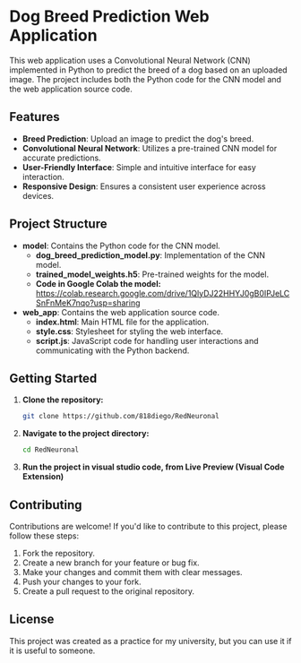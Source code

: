 # Dog Breed Prediction Web Application

This web application uses a Convolutional Neural Network (CNN) implemented in Python to predict the breed of a dog based on an uploaded image. The project includes both the Python code for the CNN model and the web application source code.

## Features

- **Breed Prediction**: Upload an image to predict the dog's breed.
- **Convolutional Neural Network**: Utilizes a pre-trained CNN model for accurate predictions.
- **User-Friendly Interface**: Simple and intuitive interface for easy interaction.
- **Responsive Design**: Ensures a consistent user experience across devices.

## Project Structure

- **model**: Contains the Python code for the CNN model.
  - **dog_breed_prediction_model.py**: Implementation of the CNN model.
  - **trained_model_weights.h5**: Pre-trained weights for the model.
  - **Code in Google Colab the model:** https://colab.research.google.com/drive/1QlyDJ22HHYJ0gB0IPJeLCSnFnMeK7nqo?usp=sharing
- **web_app**: Contains the web application source code.
  - **index.html**: Main HTML file for the application.
  - **style.css**: Stylesheet for styling the web interface.
  - **script.js**: JavaScript code for handling user interactions and communicating with the Python backend.

## Getting Started

1. **Clone the repository:**

   ```bash
   git clone https://github.com/818diego/RedNeuronal
   ```
   
2. **Navigate to the project directory:**
   ```bash
   cd RedNeuronal
   ```
3. **Run the project in visual studio code, from Live Preview (Visual Code Extension)**
   
## Contributing

Contributions are welcome! If you'd like to contribute to this project, please follow these steps:

1. Fork the repository.
2. Create a new branch for your feature or bug fix.
3. Make your changes and commit them with clear messages.
4. Push your changes to your fork.
5. Create a pull request to the original repository.

## License

This project was created as a practice for my university, but you can use it if it is useful to someone.
